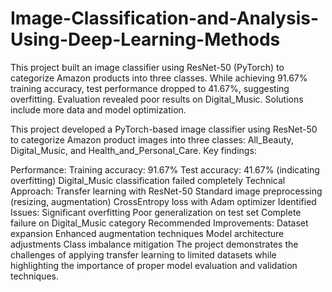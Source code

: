# Image-Classification-and-Analysis-Using-Deep-Learning-Methods
This project built an image classifier using ResNet-50 (PyTorch) to categorize Amazon products into three classes. While achieving 91.67% training accuracy, test performance dropped to 41.67%, suggesting overfitting. Evaluation revealed poor results on Digital_Music. Solutions include more data and model optimization.

This project developed a PyTorch-based image classifier using ResNet-50 to categorize Amazon product images into three classes: All_Beauty, Digital_Music, and Health_and_Personal_Care. Key findings:

Performance:
Training accuracy: 91.67%
Test accuracy: 41.67% (indicating overfitting)
Digital_Music classification failed completely
Technical Approach:
Transfer learning with ResNet-50
Standard image preprocessing (resizing, augmentation)
CrossEntropy loss with Adam optimizer
Identified Issues:
Significant overfitting
Poor generalization on test set
Complete failure on Digital_Music category
Recommended Improvements:
Dataset expansion
Enhanced augmentation techniques
Model architecture adjustments
Class imbalance mitigation
The project demonstrates the challenges of applying transfer learning to limited datasets while highlighting the importance of proper model evaluation and validation techniques.
